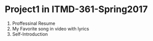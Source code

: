 # Project1 in ITMD-361-Spring2017

1. Proffessinal Resume
2. My Favorite song in video with lyrics
3. Self-Introduction
